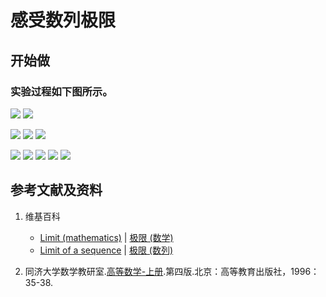 # 感受数列极限

## 开始做

### 实验过程如下图所示。

![](/images/函数与解析几何/极限与连续/感受数列极限/1a1.jpg)
![](/images/函数与解析几何/极限与连续/感受数列极限/1a2.jpg)

![](/images/函数与解析几何/极限与连续/感受数列极限/2a1.jpg)
![](/images/函数与解析几何/极限与连续/感受数列极限/2a2.jpg)
![](/images/函数与解析几何/极限与连续/感受数列极限/2a3.jpg)

![](/images/函数与解析几何/极限与连续/感受数列极限/3a1.jpg)
![](/images/函数与解析几何/极限与连续/感受数列极限/3a2.jpg)
![](/images/函数与解析几何/极限与连续/感受数列极限/3a3.jpg)
![](/images/函数与解析几何/极限与连续/感受数列极限/3a4.jpg)
![](/images/函数与解析几何/极限与连续/感受数列极限/3a5.jpg)

## 参考文献及资料

1. 维基百科
	- [Limit (mathematics)](https://en.wikipedia.org/wiki/Limit_(mathematics)) | [极限 (数学)](https://zh.wikipedia.org/wiki/%E6%9E%81%E9%99%90_(%E6%95%B0%E5%AD%A6)) 
	- [Limit of a sequence](https://en.wikipedia.org/wiki/Limit_of_a_sequence) | [极限 (数列)](https://zh.wikipedia.org/wiki/極限_(數列))

2. 同济大学数学教研室.[高等数学-上册](https://detail.tmall.com/item.htm?spm=a220m.1000858.1000725.11.358a145bh95YZH&id=525254070529&areaId=110100&user_id=2356231674&cat_id=2&is_b=1&rn=3cfc7caa2a990298c838db640f17fc44).第四版.北京：高等教育出版社，1996：35-38.
